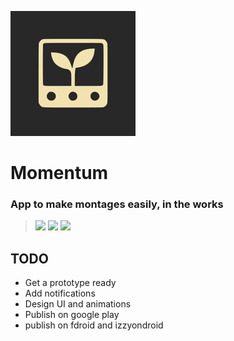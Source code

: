 ![](fastlane/metadata/android/en-US/images/icon200x200.png)

# Momentum

### App to make montages easily, in the works

> [<img src="https://ziadoua.github.io/m3-Markdown-Badges/badges/Android/android2.svg">]()
> [<img src="https://ziadoua.github.io/m3-Markdown-Badges/badges/AndroidStudio/androidstudio3.svg">]()
> [<img src="https://ziadoua.github.io/m3-Markdown-Badges/badges/Kotlin/kotlin1.svg">]()

## TODO

- Get a prototype ready
- Add notifications
- Design UI and animations
- Publish on google play
- publish on fdroid and izzyondroid